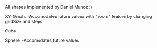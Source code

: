 All shapes implemented by Daniel Munoz :)

XY-Graph:
-Accomodates future values with "zoom" feature by changing gridSize and steps


Cube

Sphere:
-Accomodates future values